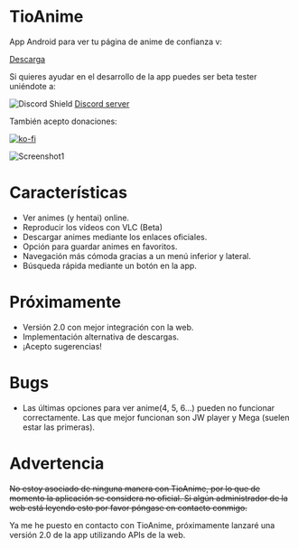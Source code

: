 # TioAnime
App Android para ver tu página de anime de confianza v:

[Descarga](https://github.com/axiel7/TioAnime/releases/latest)

Si quieres ayudar en el desarrollo de la app puedes ser beta tester uniéndote a:

![Discord Shield](https://discordapp.com/api/guilds/698320144530931813/widget.png?style=shield)
[Discord server](https://discord.gg/QhAMKuV)

También acepto donaciones:

[![ko-fi](https://www.ko-fi.com/img/githubbutton_sm.svg)](https://ko-fi.com/V7V81LOKO)

![Screenshot1](https://user-images.githubusercontent.com/12379835/75605928-f0ac7280-5ae7-11ea-9e11-ce35d4980869.jpg)
# Características
* Ver animes (y hentai) online.
* Reproducir los vídeos con VLC (Beta)
* Descargar animes mediante los enlaces oficiales.
* Opción para guardar animes en favoritos.
* Navegación más cómoda gracias a un menú inferior y lateral.
* Búsqueda rápida mediante un botón en la app.
# Próximamente
* Versión 2.0 con mejor integración con la web.
* Implementación alternativa de descargas. 
* ¡Acepto sugerencias!
# Bugs
* Las últimas opciones para ver anime(4, 5, 6...) pueden no funcionar correctamente.
Las que mejor funcionan son JW player y Mega (suelen estar las primeras).
# Advertencia
~~No estoy asociado de ninguna manera con TioAnime, por lo que de momento la aplicación se considera no oficial.
Si algún administrador de la web está leyendo esto por favor póngase en contacto conmigo.~~

Ya me he puesto en contacto con TioAnime, próximamente lanzaré una versión 2.0 de la app utilizando APIs de la web.

